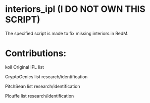 # interiors_ipl (I DO NOT OWN THIS SCRIPT)
The specified script is made to fix missing interiors in RedM.

# Contributions:

koil              Original IPL list

CryptoGenics      list research/identification

PitchSean          list research/identification

Plouffe            list research/identification
